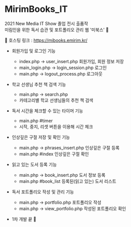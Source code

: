 # MirimBooks_IT 
2021 New Media IT Show 졸업 전시 출품작 <br>
미림인을 위한 독서 습관 및 포트폴리오 관리 웹 '미북스' 🎨

🎈 호스팅 링크 : https://mibooks.emirim.kr/

- 회원가입 및 로그인 기능 
    - index.php -> user_insert.php 회원가입, 회원 정보 저장 
    - main_login.php -> login_session.php 로그인 
    - main.php -> logout_process.php 로그아웃 

- 학교 선생님 추천 책 검색 기능 
    - main.php -> search.php
    - 카테고리별 학교 선생님들의 추천 책 검색 

- 독서 시간을 체크할 수 있는 타이머 기능 
    - main.php #timer 
    - 시작, 중지, 리셋 버튼을 이용해 시간 체크 

- 인상깊은 구절 저장 및 확인 기능 
    - main.php -> phrases_insert.php 인상깊은 구절 등록
    - main.php #index 인상깊은 구절 확인 

- 읽고 있는 도서 등록 기능
    - main.php -> book_insert.php 도서 정보 등록
    - main.php #book_list 등록된(읽고 있는) 도서 리스트
    
- 독서 포트폴리오 작성 및 관리 기능 
    - main.php -> portfolio.php 포트폴리오 작성
    - main.php -> view_portfolio.php 작성된 포트폴리오 확인 

- 1차 개발 끝 🎁
